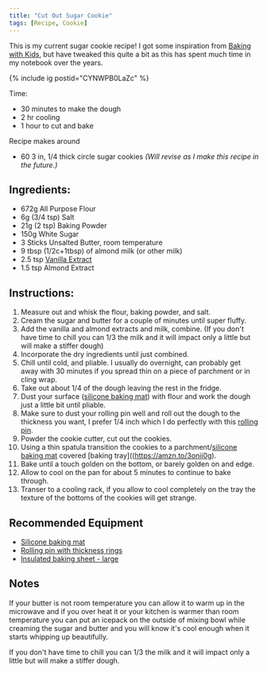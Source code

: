```yaml
---
title: "Cut Out Sugar Cookie"
tags: [Recipe, Cookie]
---
```

This is my current sugar cookie recipe! I got some inspiration from [Baking with Kids](https://themotheroverload.com/baking-with-kids-eggless-sugar-cookies/), but have tweaked this quite a bit as this has spent much time in my notebook over the years.

{% include ig postid="CYNWPB0LaZc" %}

Time: 
* 30 minutes to make the dough
* 2 hr cooling
* 1 hour to cut and bake

Recipe makes around 
* 60 3 in, 1/4 thick circle sugar cookies
_(Will revise as I make this recipe in the future.)_ 

## Ingredients: 
* 672g All Purpose Flour
* 6g (3/4 tsp) Salt 
* 21g (2 tsp) Baking Powder
* 150g White Sugar
* 3 Sticks Unsalted Butter, room temperature
* 9 tbsp (1/2c+1tbsp) of almond milk (or other milk) 
* 2.5 tsp [Vanilla Extract](https://amzn.to/3sfBM85)
* 1.5 tsp Almond Extract

## Instructions:
1. Measure out and whisk the flour, baking powder, and salt.
2. Cream the sugar and butter for a couple of minutes until super fluffy.
3. Add the vanilla and almond extracts and milk, combine. (If you don't have time to chill you can 1/3 the milk and it will impact only a little but will make a stiffer dough)
4. Incorporate the dry ingredients until just combined.
5. Chill until cold, and pliable. I usually do overnight, can probably get away with 30 minutes if you spread thin on a piece of parchment or in cling wrap. 
6. Take out about 1/4 of the dough leaving the rest in the fridge.
7. Dust your surface ([silicone baking mat](https://amzn.to/3sw03H6)) with flour and work the dough just a little bit until pliable.
7. Make sure to dust your rolling pin well and roll out the dough to the thickness you want, I prefer 1/4 inch which I do perfectly with this [rolling pin](https://amzn.to/3ATF8BG).
8. Powder the cookie cutter, cut out the cookies. 
9. Using a thin spatula transition the cookies to a parchment/[silicone baking mat](https://amzn.to/3sw03H6) covered [baking tray]((https://amzn.to/3onii0g).
10. Bake until a touch golden on the bottom, or barely golden on and edge. 
11. Allow to cool on the pan for about 5 minutes to continue to bake through. 
12. Transer to a cooling rack, if you allow to cool completely on the tray the texture of the bottoms of the cookies will get strange. 

## Recommended Equipment 
* [Silicone baking mat](https://amzn.to/3sw03H6)
* [Rolling pin with thickness rings](https://amzn.to/3ATF8BG)
* [Insulated baking sheet - large](https://amzn.to/3onii0g)

## Notes 
If your butter is not room temperature you can allow it to warm up in the microwave and if you over heat it or your kitchen is warmer than room temperature you can put an icepack on the outside of mixing bowl while creaming the sugar and butter and you will know it's cool enough when it starts whipping up beautifully. 


If you don't have time to chill you can 1/3 the milk and it will impact only a little but will make a stiffer dough.
